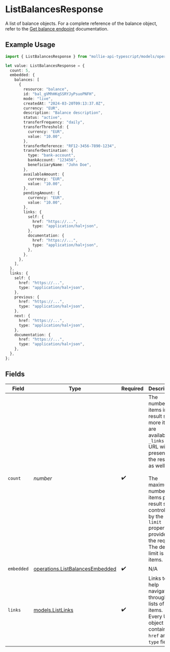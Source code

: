# ListBalancesResponse

A list of balance objects. For a complete reference of the balance
object, refer to the [Get balance endpoint](get-balance) documentation.

## Example Usage

```typescript
import { ListBalancesResponse } from "mollie-api-typescript/models/operations";

let value: ListBalancesResponse = {
  count: 5,
  embedded: {
    balances: [
      {
        resource: "balance",
        id: "bal_gVMhHKqSSRYJyPsuoPNFH",
        mode: "live",
        createdAt: "2024-03-20T09:13:37.0Z",
        currency: "EUR",
        description: "Balance description",
        status: "active",
        transferFrequency: "daily",
        transferThreshold: {
          currency: "EUR",
          value: "10.00",
        },
        transferReference: "RF12-3456-7890-1234",
        transferDestination: {
          type: "bank-account",
          bankAccount: "123456",
          beneficiaryName: "John Doe",
        },
        availableAmount: {
          currency: "EUR",
          value: "10.00",
        },
        pendingAmount: {
          currency: "EUR",
          value: "10.00",
        },
        links: {
          self: {
            href: "https://...",
            type: "application/hal+json",
          },
          documentation: {
            href: "https://...",
            type: "application/hal+json",
          },
        },
      },
    ],
  },
  links: {
    self: {
      href: "https://...",
      type: "application/hal+json",
    },
    previous: {
      href: "https://...",
      type: "application/hal+json",
    },
    next: {
      href: "https://...",
      type: "application/hal+json",
    },
    documentation: {
      href: "https://...",
      type: "application/hal+json",
    },
  },
};
```

## Fields

| Field                                                                                                                                                                                                                                                                     | Type                                                                                                                                                                                                                                                                      | Required                                                                                                                                                                                                                                                                  | Description                                                                                                                                                                                                                                                               | Example                                                                                                                                                                                                                                                                   |
| ------------------------------------------------------------------------------------------------------------------------------------------------------------------------------------------------------------------------------------------------------------------------- | ------------------------------------------------------------------------------------------------------------------------------------------------------------------------------------------------------------------------------------------------------------------------- | ------------------------------------------------------------------------------------------------------------------------------------------------------------------------------------------------------------------------------------------------------------------------- | ------------------------------------------------------------------------------------------------------------------------------------------------------------------------------------------------------------------------------------------------------------------------- | ------------------------------------------------------------------------------------------------------------------------------------------------------------------------------------------------------------------------------------------------------------------------- |
| `count`                                                                                                                                                                                                                                                                   | *number*                                                                                                                                                                                                                                                                  | :heavy_check_mark:                                                                                                                                                                                                                                                        | The number of items in this result set. If more items are available, a `_links.next` URL will be present in the result<br/>as well.<br/><br/>The maximum number of items per result set is controlled by the `limit` property provided in the request. The default<br/>limit is 50 items. | 5                                                                                                                                                                                                                                                                         |
| `embedded`                                                                                                                                                                                                                                                                | [operations.ListBalancesEmbedded](../../models/operations/listbalancesembedded.md)                                                                                                                                                                                        | :heavy_check_mark:                                                                                                                                                                                                                                                        | N/A                                                                                                                                                                                                                                                                       |                                                                                                                                                                                                                                                                           |
| `links`                                                                                                                                                                                                                                                                   | [models.ListLinks](../../models/listlinks.md)                                                                                                                                                                                                                             | :heavy_check_mark:                                                                                                                                                                                                                                                        | Links to help navigate through the lists of items. Every URL object will contain an `href` and a `type` field.                                                                                                                                                            |                                                                                                                                                                                                                                                                           |